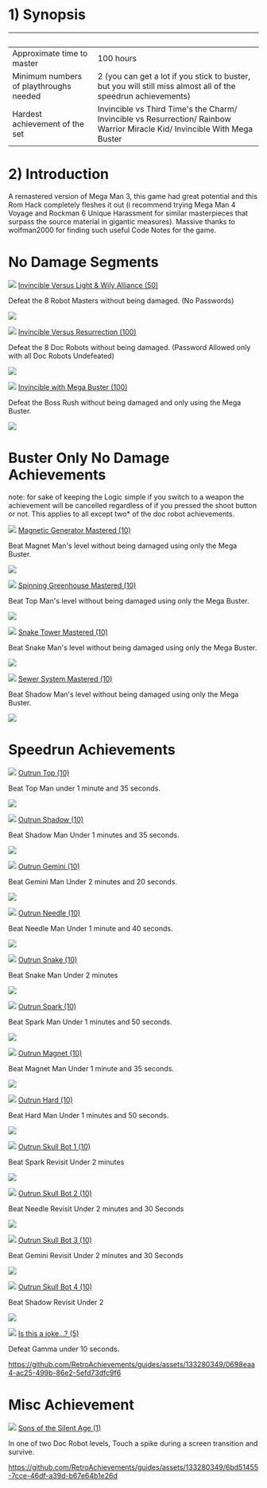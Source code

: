 <html><body>
<!--StartFragment--><h1>1) Synopsis</h1>

  |  
-- | --
Approximate time to master | 100 hours
Minimum numbers of playthroughs needed | 2 (you can get a lot if you stick to buster, but you will still miss almost all of the speedrun achievements)
Hardest achievement of the set | Invincible vs Third Time's the Charm/ Invincible vs Resurrection/ Rainbow Warrior Miracle Kid/ Invincible With Mega Buster 

<!--EndFragment-->


<!--StartFragment--><h1>2) Introduction</h1>

A remastered version of Mega Man 3, this game had great potential and this Rom Hack completely fleshes it out (i recommend trying Mega Man 4 Voyage and Rockman 6 Unique Harassment for similar masterpieces that surpass the source material in gigantic measures). 
Massive thanks to wolfman2000 for finding such useful Code Notes for the game.

<!--EndFragment-->

<!--StartFragment--><h1>No Damage Segments</h1>
![](https://media.retroachievements.org/Badge/350189.png) [Invincible Versus Light & Wily Alliance (50)](https://retroachievements.org/achievement/314119)

Defeat the 8 Robot Masters without being damaged. (No Passwords)

[![](https://img.youtube.com/vi/-deTP-frezg/0.jpg)](https://www.youtube.com/watch?v=-deTP-frezg)

![](https://media.retroachievements.org/Badge/350190.png) [Invincible Versus Resurrection (100)](https://retroachievements.org/achievement/314120)

Defeat the 8 Doc Robots without being damaged. (Password Allowed only with all Doc Robots Undefeated)

[![](https://img.youtube.com/vi/ewAMS3q7tsE/0.jpg)](https://www.youtube.com/watch?v=ewAMS3q7tsE)

![](https://media.retroachievements.org/Badge/350192.png) [Invincible with Mega Buster (100)](https://retroachievements.org/achievement/314110)

Defeat the Boss Rush without being damaged and only using the Mega Buster.

[![](https://img.youtube.com/vi/3lPQ1ImfYcE/0.jpg)](https://www.youtube.com/watch?v=3lPQ1ImfYcE)


<!--EndFragment-->


<!--StartFragment--><h1>Buster Only No Damage Achievements</h1>

note: for sake of keeping the Logic simple if you switch to a weapon the achievement will be cancelled regardless of if you pressed the shoot button or not. This applies to all except two* of the doc robot achievements.

![](https://media.retroachievements.org/Badge/343959.png) [Magnetic Generator Mastered (10)](https://retroachievements.org/achievement/314085)

Beat Magnet Man's level without being damaged using only the Mega Buster.

[![](https://img.youtube.com/vi/Xv5aib8in9U/0.jpg)](https://www.youtube.com/watch?v=Xv5aib8in9U)

![](https://media.retroachievements.org/Badge/343962.png) [Spinning Greenhouse Mastered (10)](https://retroachievements.org/achievement/314088)

Beat Top Man's level without being damaged using only the Mega Buster.

[![](https://img.youtube.com/vi/XlDO2EzSGIQ/0.jpg)](https://www.youtube.com/watch?v=XlDO2EzSGIQ)

![](https://media.retroachievements.org/Badge/343963.png) [Snake Tower Mastered (10)](https://retroachievements.org/achievement/314089)

Beat Snake Man's level without being damaged using only the Mega Buster.

[![](https://img.youtube.com/vi/fQzRhWBVNUA/0.jpg)](https://www.youtube.com/watch?v=fQzRhWBVNUA)

![](https://media.retroachievements.org/Badge/343965.png) [Sewer System Mastered (10)](https://retroachievements.org/achievement/314091)

Beat Shadow Man's level without being damaged using only the Mega Buster.

[![](https://img.youtube.com/vi/vC6K7kgFuYc/0.jpg)](https://www.youtube.com/watch?v=vC6K7kgFuYc)

<!--EndFragment-->

<!--StartFragment--><h1>Speedrun Achievements</h1>
![](https://media.retroachievements.org/Badge/347148.png) [Outrun Top (10)](https://retroachievements.org/achievement/314096)

Beat Top Man under 1 minute and 35 seconds.

[![](https://img.youtube.com/vi/LmXGPP6MWt8/0.jpg)](https://www.youtube.com/watch?v=LmXGPP6MWt8)

![](https://media.retroachievements.org/Badge/347151.png) [Outrun Shadow (10)](https://retroachievements.org/achievement/314099)

Beat Shadow Man Under 1 minutes and 35 seconds.

[![](https://img.youtube.com/vi/oYc1w1bEb1o/0.jpg)](https://www.youtube.com/watch?v=oYc1w1bEb1o)

![](https://media.retroachievements.org/Badge/347146.png) [Outrun Gemini (10)](https://retroachievements.org/achievement/314094)

Beat Gemini Man Under 2 minutes and 20 seconds.

[![](https://img.youtube.com/vi/k6bB-mrO1cc/0.jpg)](https://www.youtube.com/watch?v=k6bB-mrO1cc)

![](https://media.retroachievements.org/Badge/347144.png) [Outrun Needle (10)](https://retroachievements.org/achievement/314092)

Beat Needle Man Under 1 minute and 40 seconds.

[![](https://img.youtube.com/vi/Vf9gUv81jKY/0.jpg)](https://www.youtube.com/watch?v=Vf9gUv81jKY)

![](https://media.retroachievements.org/Badge/347149.png) [Outrun Snake (10)](https://retroachievements.org/achievement/314097)

Beat Snake Man Under 2 minutes

[![](https://img.youtube.com/vi/K_L70ful3us/0.jpg)](https://www.youtube.com/watch?v=K_L70ful3us)

![](https://media.retroachievements.org/Badge/347150.png) [Outrun Spark (10)](https://retroachievements.org/achievement/314098)

Beat Spark Man Under 1 minutes and 50 seconds.

[![](https://img.youtube.com/vi/s6UfKSHe9cw/0.jpg)](https://www.youtube.com/watch?v=s6UfKSHe9cw)


![](https://media.retroachievements.org/Badge/347145.png) [Outrun Magnet (10)](https://retroachievements.org/achievement/314093)

Beat Magnet Man Under 1 minute and 35 seconds.

[![](https://img.youtube.com/vi/enR25QBL7Hc/0.jpg)](https://www.youtube.com/watch?v=enR25QBL7Hc)


![](https://media.retroachievements.org/Badge/347147.png) [Outrun Hard (10)](https://retroachievements.org/achievement/314095)

Beat Hard Man Under 1 minutes and 50 seconds.

[![](https://img.youtube.com/vi/2ijl3OYPc6Q/0.jpg)](https://www.youtube.com/watch?v=2ijl3OYPc6Q)


![](https://media.retroachievements.org/Badge/347373.png) [Outrun Skull Bot 1 (10)](https://retroachievements.org/achievement/314102)

Beat Spark Revisit Under 2 minutes

[![](https://img.youtube.com/vi/seFnYGLy3j8/0.jpg)](https://www.youtube.com/watch?v=seFnYGLy3j8)


![](https://media.retroachievements.org/Badge/347374.png) [Outrun Skull Bot 2 (10)](https://retroachievements.org/achievement/314103)

Beat Needle Revisit Under 2 minutes and 30 Seconds

[![](https://img.youtube.com/vi/21sg6wqlKnE/0.jpg)](https://www.youtube.com/watch?v=21sg6wqlKnE)


![](https://media.retroachievements.org/Badge/347375.png) [Outrun Skull Bot 3 (10)](https://retroachievements.org/achievement/314104)

Beat Gemini Revisit Under 2 minutes and 30 Seconds

[![](https://img.youtube.com/vi/DDq3_YUtZQU/0.jpg)](https://www.youtube.com/watch?v=DDq3_YUtZQU)


![](https://media.retroachievements.org/Badge/347376.png) [Outrun Skull Bot 4 (10)](https://retroachievements.org/achievement/314105)

Beat Shadow Revisit Under 2

[![](https://img.youtube.com/vi/1qIX3H_wGHM/0.jpg)](https://www.youtube.com/watch?v=1qIX3H_wGHM)





![](https://media.retroachievements.org/Badge/348495.png) [Is this a joke...? (5)](https://retroachievements.org/achievement/314895)

Defeat Gamma under 10 seconds.

https://github.com/RetroAchievements/guides/assets/133280349/0698eaa4-ac25-499b-86e2-5efd73dfc9f6
<!--StartFragment--><h1>Misc Achievement</h1>

![](https://media.retroachievements.org/Badge/349435.png) [Sons of the Silent Age (1)](https://retroachievements.org/achievement/315539)

In one of two Doc Robot levels, Touch a spike during a screen transition and survive.

https://github.com/RetroAchievements/guides/assets/133280349/6bd51455-7cce-46df-a39d-b67e64b1e26d

<!--EndFragment-->
</body>
</html>